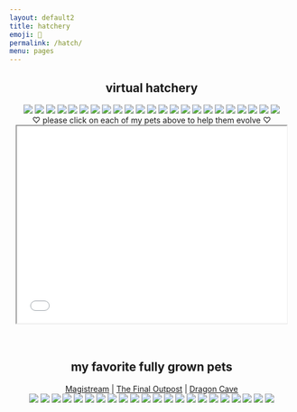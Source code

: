 ```yaml
---
layout: default2
title: hatchery
emoji: 🐣
permalink: /hatch/
menu: pages
---
```

<center>
    <h2>virtual hatchery</h2>
    <div class="hatchery">
        <a target="other" href="http://magistream.com/creature/14207269#page-body"><img src="http://magistream.com/img/14207269.gif"/></a>
        <a target="other" href="http://magistream.com/creature/14207190#page-body"><img src="http://magistream.com/img/14207190.gif"/></a>
        <a target="other" href="http://magistream.com/creature/14206542#page-body"><img src="http://magistream.com/img/14206542.gif"/></a>
        <a target="other" href="http://magistream.com/creature/14206564#page-body"><img src="http://magistream.com/img/14206564.gif"/></a>
        <a target="other" href="http://magistream.com/creature/14205841#page-body"><img src="http://magistream.com/img/14205841.gif"/></a>
        <a target="other" href="http://magistream.com/creature/14204335#page-body"><img src="http://magistream.com/img/14204335.gif"/></a>
        <a target="other" href="http://magistream.com/creature/14204333#page-body"><img src="http://magistream.com/img/14204333.gif"/></a>
        <a target="other" href="http://magistream.com/creature/14204332#page-body"><img src="http://magistream.com/img/14204332.gif"/></a>
        <a target="other" href="http://magistream.com/creature/14204334#page-body"><img src="http://magistream.com/img/14204334.gif"/></a>
        <a target="other" href="http://magistream.com/creature/14203586#page-body"><img src="http://magistream.com/img/14203586.gif"/></a>
        <a target="other" href='https://finaloutpost.net/view/60oj6#main'><img src='https://finaloutpost.net/s/60oj61.png'></a>
        <a target="other" href='https://finaloutpost.net/view/2UhVe#main'><img src='https://finaloutpost.net/s/2UhVe1.png'></a>
        <a target="other" href='https://finaloutpost.net/view/HOWZa#main'><img src='https://finaloutpost.net/s/HOWZa1.png'></a>
        <a target="other" href='https://finaloutpost.net/view/7MlOo#main'><img src='https://finaloutpost.net/s/7MlOo1.png'></a>
        <a target="other" href='https://finaloutpost.net/view/bcCtR#main'><img src='https://finaloutpost.net/s/bcCtR1.png'></a>
        <a target="other" href='https://finaloutpost.net/view/K0VQS#main'><img src='https://finaloutpost.net/s/K0VQS1.png'></a>
        <a target="other" href='https://finaloutpost.net/view/qadKQ#main'><img src='https://finaloutpost.net/s/qadKQ1.png'></a>
        <a target="other" href='https://finaloutpost.net/view/88q3D#main'><img src='https://finaloutpost.net/s/88q3D1.png'></a>
        <a target="other" href='https://finaloutpost.net/view/szPN3#main'><img src='https://finaloutpost.net/s/szPN31.png'></a>
        <a target="other" href='https://dragcave.net/view/GU9C6#middle'><img src='https://dragcave.net/image/GU9C6.gif' style='border-width: 0'/></a>
        <a target="other" href='https://dragcave.net/view/yyW2B#middle'><img src='https://dragcave.net/image/yyW2B.gif' style='border-width: 0'/></a>
        <a target="other" href='https://dragcave.net/view/8D5eo#middle'><img src='https://dragcave.net/image/8D5eo.gif' style='border-width: 0'/></a>
        <a target="other" href='https://dragcave.net/view/ypecH#middle'><img src='https://dragcave.net/image/ypecH.gif' style='border-width: 0'/></a>
        <div class="hatchery-status">
            ♡ please click on each of my pets above to help them evolve ♡
        </div>
        <iframe src="/hatchable.txt" name="other" width="95%" height="350px"></iframe>
    </div>
    <script>
        let isIframeLoadSet = false;
        document.querySelectorAll('a[target="other"]').forEach(el => {
            el.onclick = () => {
                document.querySelector('.hatchery-status').innerText = "loading...";
                if (!isIframeLoadSet) {
                    isIframeLoadSet = true;
                    document.getElementsByName("other")[0].onload = () => {
                        document.querySelector('.hatchery-status').innerText = "thank you!";
                    }
                }
            };
        });
    </script>
    <br>
    <br>
    <h2>my favorite fully grown pets</h2>
        <a target="_blank" href="https://magistream.com/user/lostletters/Completed">Magistream</a> | <a target="_blank" href="https://finaloutpost.net/visit/lostletters/37592">The Final Outpost</a> | <a target="_blank" href="https://dragcave.net/user/lostletters">Dragon Cave</a>
        <br>
        <a target="other" href="http://magistream.com/creature/14200163#page-body"><img src="http://magistream.com/img/14200163.gif"/></a>
        <a target="other" href="http://magistream.com/creature/14192587#page-body"><img src="http://magistream.com/img/14192587.gif"/></a>
        <a target="other" href="http://magistream.com/creature/14192588#page-body"><img src="http://magistream.com/img/14192588.gif"/></a>
        <a target="other" href="http://magistream.com/creature/14192584#page-body"><img src="http://magistream.com/img/14192584.gif"/></a>
        <a target="other" href="http://magistream.com/creature/14202298#page-body"><img src="http://magistream.com/img/14202298.gif"/></a>
        <a target="other" href="http://magistream.com/creature/14201318#page-body"><img src="http://magistream.com/img/14201318.gif"/></a>
        <a target="other" href="http://magistream.com/creature/14199389#page-body"><img src="http://magistream.com/img/14199389.gif"/></a>
        <a target="other" href="http://magistream.com/creature/14201225#page-body"><img src="http://magistream.com/img/14201225.gif"/></a>
        <a target="other" href='https://finaloutpost.net/view/ohzHb#main'><img src='https://finaloutpost.net/s/ohzHb1.png'></a>
        <a target="other" href="http://magistream.com/creature/14200372#page-body"><img src="http://magistream.com/img/14200372.gif"/></a>
        <a target="other" href='https://finaloutpost.net/view/6tZ5z#main'><img src='https://finaloutpost.net/s/6tZ5z3.png'></a>
        <a target="other" href="http://magistream.com/creature/14202326#page-body"><img src="http://magistream.com/img/14202326.gif"/></a>
        <a target="other" href="http://magistream.com/creature/14201199#page-body"><img src="http://magistream.com/img/14201199.gif"/></a>
        <a target="other" href="http://magistream.com/creature/14199388#page-body"><img src="http://magistream.com/img/14199388.gif"/></a>
        <a target="other" href="http://magistream.com/creature/14202306#page-body"><img src="http://magistream.com/img/14202306.gif"/></a>
        <a target="other" href="http://magistream.com/creature/14201186#page-body"><img src="http://magistream.com/img/14201186.gif"/></a>
        <a target="other" href="http://magistream.com/creature/14202717#page-body"><img src="http://magistream.com/img/14202717.gif"/></a>
        <a target="other" href="http://magistream.com/creature/14203656#page-body"><img src="http://magistream.com/img/14203656.gif"/></a>
        <a target="other" href='https://dragcave.net/view/374HG#middle'><img src='https://dragcave.net/image/374HG.gif' style='border-width: 0' /></a>
        <a target="other" href='https://dragcave.net/view/25sX5#middle'><img src='https://dragcave.net/image/25sX5.gif' style='border-width: 0' /></a>
        <a target="other" href='https://dragcave.net/view/1YQ5c#middle'><img src='https://dragcave.net/image/1YQ5c.gif' style='border-width: 0' /></a>
        <a target="other" href='https://dragcave.net/view/2QiOP#middle'><img src='https://dragcave.net/image/2QiOP.gif' style='border-width: 0' /></a>
</center>
